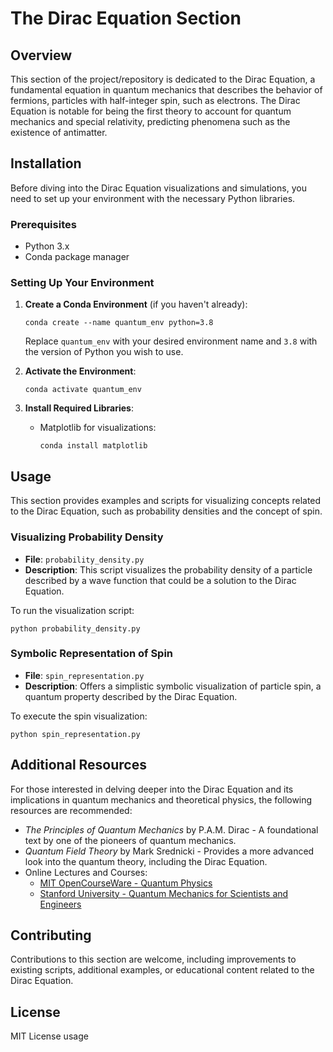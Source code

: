 
# The Dirac Equation Section

## Overview

This section of the project/repository is dedicated to the Dirac Equation, a fundamental equation in quantum mechanics that describes the behavior of fermions, particles with half-integer spin, such as electrons. The Dirac Equation is notable for being the first theory to account for quantum mechanics and special relativity, predicting phenomena such as the existence of antimatter.

## Installation

Before diving into the Dirac Equation visualizations and simulations, you need to set up your environment with the necessary Python libraries.

### Prerequisites

- Python 3.x
- Conda package manager

### Setting Up Your Environment

1. **Create a Conda Environment** (if you haven't already):
   ```
   conda create --name quantum_env python=3.8
   ```
   Replace `quantum_env` with your desired environment name and `3.8` with the version of Python you wish to use.

2. **Activate the Environment**:
   ```
   conda activate quantum_env
   ```

3. **Install Required Libraries**:
   - Matplotlib for visualizations:
     ```
     conda install matplotlib
     ```

## Usage

This section provides examples and scripts for visualizing concepts related to the Dirac Equation, such as probability densities and the concept of spin.

### Visualizing Probability Density

- **File**: `probability_density.py`
- **Description**: This script visualizes the probability density of a particle described by a wave function that could be a solution to the Dirac Equation.

To run the visualization script:
```
python probability_density.py
```

### Symbolic Representation of Spin

- **File**: `spin_representation.py`
- **Description**: Offers a simplistic symbolic visualization of particle spin, a quantum property described by the Dirac Equation.

To execute the spin visualization:
```
python spin_representation.py
```

## Additional Resources

For those interested in delving deeper into the Dirac Equation and its implications in quantum mechanics and theoretical physics, the following resources are recommended:

- *The Principles of Quantum Mechanics* by P.A.M. Dirac - A foundational text by one of the pioneers of quantum mechanics.
- *Quantum Field Theory* by Mark Srednicki - Provides a more advanced look into the quantum theory, including the Dirac Equation.
- Online Lectures and Courses:
  - [MIT OpenCourseWare - Quantum Physics](https://ocw.mit.edu/courses/physics/)
  - [Stanford University - Quantum Mechanics for Scientists and Engineers](https://online.stanford.edu/courses/soe-ycsquantummechanics)

## Contributing

Contributions to this section are welcome, including improvements to existing scripts, additional examples, or educational content related to the Dirac Equation.

## License
MIT License usage
